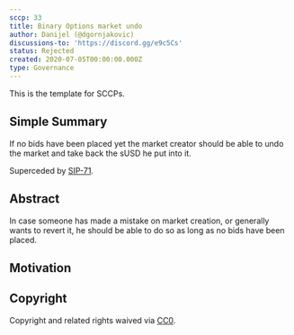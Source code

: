 ```yaml
---
sccp: 33
title: Binary Options market undo
author: Danijel (@dgornjakovic)
discussions-to: 'https://discord.gg/e9c5Cs'
status: Rejected
created: 2020-07-05T00:00:00.000Z
type: Governance
---
```


<!--You can leave these HTML comments in your merged SCCP and delete the visible duplicate text guides, they will not appear and may be helpful to refer to if you edit it again. This is the suggested template for new SCCPs. Note that an SCCP number will be assigned by an editor. When opening a pull request to submit your SCCP, please use an abbreviated title in the filename, `sccp-draft_title_abbrev.md`. The title should be 44 characters or less.-->
This is the template for SCCPs.

## Simple Summary
<!--"If you can't explain it simply, you don't understand it well enough." Provide a simplified and layman-accessible explanation of the SCCP.-->
If no bids have been placed yet the market creator should be able to undo the market and take back the sUSD he put into it.

Superceded by [SIP-71](../SIPS/sip-71.md).

## Abstract
<!--A short (~200 word) description of the variable change proposed.-->
In case someone has made a mistake on market creation, or generally wants to revert it, he should be able to do so as long as no bids have been placed.

## Motivation
<!--The motivation is critical for SCCPs that want to update variables within Synthetix. It should clearly explain why the existing variable is not incentive aligned. SCCP submissions without sufficient motivation may be rejected outright.-->

## Copyright
Copyright and related rights waived via [CC0](https://creativecommons.org/publicdomain/zero/1.0/).
